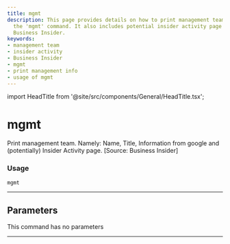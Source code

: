 ```yaml
---
title: mgmt
description: This page provides details on how to print management team details using
  the 'mgmt' command. It also includes potential insider activity page sourced from
  Business Insider.
keywords:
- management team
- insider activity
- Business Insider
- mgmt
- print management info
- usage of mgmt
---
```


import HeadTitle from '@site/src/components/General/HeadTitle.tsx';

<HeadTitle title="mgmt - Fa - Stocks - Reference | OpenBB Terminal Docs" />

# mgmt

Print management team. Namely: Name, Title, Information from google and (potentially) Insider Activity page. [Source: Business Insider]

### Usage

```python
mgmt
```

---

## Parameters

This command has no parameters


---
